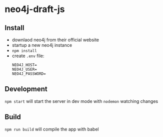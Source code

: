 # neo4j-draft-js 

## Install

- downlaod neo4j from their official website
- startup a new neo4j instance
- `npm install`
- create `.env` file:
  ```
  NEO4J_HOST=
  NEO4J_USER=
  NEO4J_PASSWORD=
  ```

## Development

`npm start` will start the server in dev mode with `nodemon` watching changes

## Build

`npm run build` will compile the app with babel


